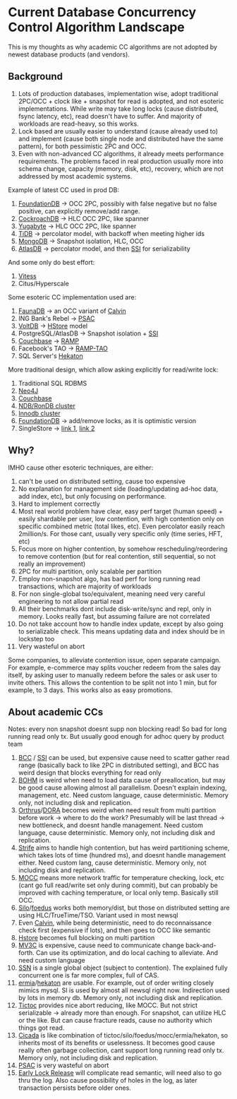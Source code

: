 # Current Database Concurrency Control Algorithm Landscape

This is my thoughts as why academic CC algorithms are not adopted by newest database products (and vendors).

## Background

1. Lots of production databases, implementation wise, adopt traditional 2PC/OCC + clock like + snapshot for read is adopted, and not esoteric implementations. While write may take long locks (cause distributed, fsync latency, etc), read doesn't have to suffer. And majority of workloads are read-heavy, so this works.
2. Lock based are usually easier to understand (cause already used to) and implement (cause both single node and distributed have the same pattern), for both pessimistic 2PC and OCC.
3. Even with non-advanced CC algorithms, it already meets performance requirements. The problems faced in real production usually more into schema change, capacity (memory, disk, etc), recovery, which are not addressed by most academic systems.

Example of latest CC used in prod DB:

1. [FoundationDB](https://www.foundationdb.org/files/fdb-paper.pdf) -> OCC 2PC, possibly with false negative but no false positive, can explicitly remove/add range.
2. [CockroachDB](https://www.cockroachlabs.com/blog/serializable-lockless-distributed-isolation-cockroachdb/) -> HLC OCC 2PC, like spanner
3. [Yugabyte](https://docs.yugabyte.com/latest/architecture/transactions/distributed-txns/) -> HLC OCC 2PC, like spanner
4. [TiDB](https://tikv.org/deep-dive/distributed-transaction/percolator/) -> percolator model, with backoff when meeting higher ids
5. [MongoDB](http://jepsen.io/analyses/mongodb-4.2.6) -> Snapshot isolation, HLC, OCC
6. [AtlasDB](https://palantir.github.io/atlasdb/html/transactions/transaction_protocol.html) -> percolator model, and then [SSI](https://www.researchgate.net/profile/Patrick-Oneil-7/publication/220225203_Making_snapshot_isolation_serializable/links/00b49520567eace81f000000/Making-snapshot-isolation-serializable.pdf) for serializability

And some only do best effort:

1. [Vitess](https://vitess.io/docs/overview/scalability-philosophy/)
2. Citus/Hyperscale

Some esoteric CC implementation used are:

1. [FaunaDB](https://fauna.com/blog/consistency-without-clocks-faunadb-transaction-protocol) -> an OCC variant of [Calvin](http://cs.yale.edu/homes/thomson/publications/calvin-sigmod12.pdf)
2. ING Bank's Rebel -> [PSAC](https://arxiv.org/abs/1908.05940)
3. [VoltDB](https://www.voltdb.com/wp-content/uploads/2017/03/lv-technical-note-how-voltdb-does-transactions.pdf) -> [HStore](https://www.cs.cmu.edu/~pavlo/courses/fall2013/static/slides/h-store.pdf) model
4. PostgreSQL/AtlasDB -> Snapshot isolation + [SSI](https://www.researchgate.net/profile/Patrick-Oneil-7/publication/220225203_Making_snapshot_isolation_serializable/links/00b49520567eace81f000000/Making-snapshot-isolation-serializable.pdf)
5. [Couchbase](https://blog.couchbase.com/distributed-multi-document-acid-transactions/) -> [RAMP](http://www.bailis.org/papers/ramp-sigmod2014.pdf)
6. Facebook's TAO -> [RAMP-TAO](https://engineering.fb.com/2021/08/18/core-data/ramp-tao/)
7. SQL Server's [Hekaton](https://www.microsoft.com/en-us/research/publication/hekaton-sql-servers-memory-optimized-oltp-engine/)

More traditional design, which allow asking explicitly for read/write lock:

1. Traditional SQL RDBMS
2. [Neo4J](https://neo4j.com/docs/java-reference/current/transaction-management)
3. [Couchbase](https://blog.couchbase.com/distributed-multi-document-acid-transactions/)
4. [NDB/RonDB cluster](https://docs.rondb.com/intro_transactions/)
5. [Innodb cluster](https://blog.pythian.com/cluster-level-consistency-in-innodb-group-replication/)
6. [FoundationDB](https://www.foundationdb.org/files/fdb-paper.pdf) -> add/remove locks, as it is optimistic version
7. SingleStore -> [link 1](https://docs.singlestore.com/db/v7.6/en/introduction/faqs/durability/what-isolation-levels-does-singlestore-db-provide-.html), [link 2](https://docs.singlestore.com/db/v7.5/en/reference/sql-reference/data-manipulation-language-dml/select.html)

## Why?

IMHO cause other esoteric techniques, are either:

1. can't be used on distributed setting, cause too expensive
2. No explanation for management side (loading/updating ad-hoc data, add index, etc), but only focusing on performance.
3. Hard to implement correctly
4. Most real world problem have clear, easy perf target (human speed) + easily shardable per user, low contention, with high contention only on specific combined metric (total likes, etc). Even percolator easily reach 2million/s. For those cant, usually very specific only (time series, HFT, etc)
5. Focus more on higher contention, by somehow rescheduling/reordering to remove contention (but for real contention, still sequential, so not really an improvement)
6. 2PC for multi partition, only scalable per partition
7. Employ non-snapshot algo, has bad perf for long running read transactions, which are majority of workloads
8. For non single-global tso/equivalent, meaning need very careful engineering to not allow partial read
9. All their benchmarks dont include disk-write/sync and repl, only in memory. Looks really fast, but assuming failure are not correlated
10. Do not take account how to handle index update, except by also going to serializable check. This means updating data and index should be in lockstep too
11. Very wasteful on abort

Some companies, to alleviate contention issue, open separate campaign. For example, e-commerce may splits voucher redeem from the sales day itself, by asking user to manually redeem before the sales or ask user to invite others. This allows the contention to be split not into 1 min, but for example, to 3 days. This works also as easy promotions.

## About academic CCs

Notes: every non snapshot doesnt supp non blocking read! So bad for long running read only tx. But usually good enough for adhoc query by product team

1. [BCC](http://www.vldb.org/pvldb/vol9/p504-yuan.pdf) / [SSI](https://www.researchgate.net/profile/Patrick-Oneil-7/publication/220225203_Making_snapshot_isolation_serializable/links/00b49520567eace81f000000/Making-snapshot-isolation-serializable.pdf) can be used, but expensive cause need to scatter gather read range (basically back to like 2PC in distributed setting), and BCC has weird design that blocks everything for read only
2. [BOHM](https://arxiv.org/abs/1412.2324v2) is weird when need to load data cause of preallocation, but may be good cause allowing almost all parallelism. Doesn't explain indexing, management, etc. Need custom language, cause deterministic. Memory only, not including disk and replication.
3. [Orthrus](http://www.cs.umd.edu/~abadi/papers/orthrus-sigmod16.pdf)/[DORA](https://dl.acm.org/doi/10.14778/1920841.1920959) becomes weird when need result from multi partition before work -> where to do the work? Presumably will be last thread -> new bottleneck, and doesnt handle management. Need custom language, cause deterministic. Memory only, not including disk and replication.
4. [Strife](https://gunaprsd.org/assets/strife-sigmod-2020.pdf) aims to handle high contention, but has weird partitioning scheme, which takes lots of time (hundred ms), and doesnt handle management either. Need custom lang, cause deterministic. Memory only, not including disk and replication.
5. [MOCC](http://www.vldb.org/pvldb/vol10/p49-wang.pdf) means more network traffic for temperature checking, lock, etc (cant go full read/write set only during commit), but can probably be improved with caching temperature, or local only temp. Basically still OCC.
6. [Silo](http://people.csail.mit.edu/stephentu/papers/silo.pdf)/[foedus](http://www.hpl.hp.com/techreports/2015/HPL-2015-37.pdf) works both memory/dist, but those on distributed setting are using HLC/TrueTime/TSO. Variant used in most newsql
7. Even [Calvin](http://cs.yale.edu/homes/thomson/publications/calvin-sigmod12.pdf), while being deterministic, need to do reconnaissance check first (expensive if lots), and then goes to OCC like semantic
8. [Hstore](https://www.cs.cmu.edu/~pavlo/courses/fall2013/static/slides/h-store.pdf) becomes full blocking on multi partition
9. [MV3C](https://www.researchgate.net/publication/311081544_Transaction_Repair_for_Multi-Version_Concurrency_Control) is expensive, cause need to communicate change back-and-forth. Can use its optimization, and do local caching to alleviate. And need custom language
10. [SSN](https://dl.acm.org/doi/10.1145/2771937.2771949) is a single global object (subject to contention). The explained fully concurrent one is far more complex, full of CAS.
11. [ermia](https://www2.cs.sfu.ca/~tzwang/ermia.pdf)/[hekaton](https://www.microsoft.com/en-us/research/publication/hekaton-sql-servers-memory-optimized-oltp-engine/) are usable. For example, out of order writing closely mimics mysql. SI is used by almost all newsql right now. Indirection used by lots in memory db. Memory only, not including disk and replication.
12. [Tictoc](https://dl.acm.org/doi/10.1145/2882903.2882935) provides nice abort reducing, like MOCC. But not strict serializable -> already more than enough. For snapshot, can utilize HLC or the like. But can cause fracture reads, cause no authority which things got read.
13. [Cicada](https://hyeontaek.com/papers/cicada-sigmod2017.pdf) is like combination of tictoc/silo/foedus/mocc/ermia/hekaton, so inherits most of its benefits or uselessness. It becomes good cause really often garbage collection, cant support long running read only tx. Memory only, not including disk and replication.
14. [PSAC](https://arxiv.org/abs/1908.05940) is very wasteful on abort
15. [Early Lock Release](https://infoscience.epfl.ch/record/152158) will complicate read semantic, will need also to go thru the log. Also cause possibility of holes in the log, as later transaction persists before older ones.

